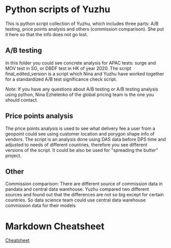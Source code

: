 # Python scripts of Yuzhu

This is python script collection of Yuzhu, which includes three parts: A/B testing, price points analysis and others (commission comparison). She put it here so that the info does not go lost.



## A/B testing
In this folder you could see concrete analysis for APAC tests: surge and MOV test in SG, or DBDF test in HK of year 2020.
The script final_edited_version is a script which Nina and Yuzhu have worked together for a standardized A/B test significance check script.

*Note*: If you have any questions about A/B testing or A/B testing analysis using python, Nina Ezhelenko of the global pricing team is the one you should contact.

## Price points analysis
The price points analysis is used to see what delivery fee a user from a geopoint could see using customer location and porygon shape info of vendors. 
The script is an analysis done using DAS data before DPS time and adjusted to needs of different countries, therefore you see different versions of the script. It could be also be used for "spreading the butter" project.

## Other
Commission comparison: There are different source of commission data in pandata and central data warehouse. Yuzhu compared two different sources and found out that the differences are not so big except for certain countries. So data science team could use central data warehouse commission data for their models




# Markdown Cheatsheet
[Cheatsheet](https://github.com/adam-p/markdown-here/wiki/Markdown-Cheatsheet)
